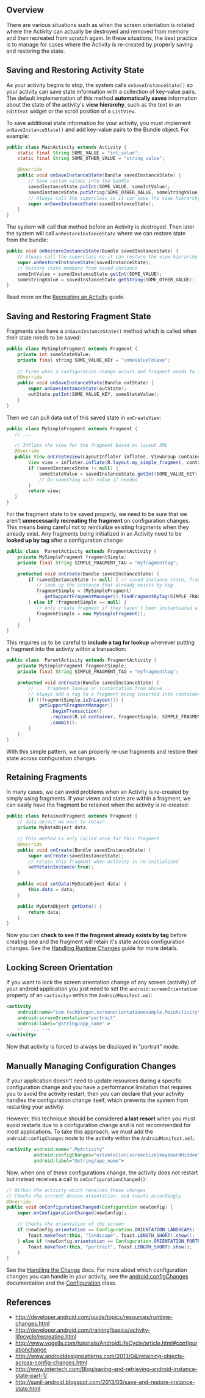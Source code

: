 ## Overview

There are various situations such as when the screen orientation is rotated where the Activity can actually be destroyed and removed from memory and then recreated from scratch again. In these situations, the best practice is to manage for cases where the Activity is re-created by properly saving and restoring the state.

## Saving and Restoring Activity State

As your activity begins to stop, the system calls `onSaveInstanceState()` so your activity can save state information with a collection of key-value pairs. The default implementation of this method **automatically saves** information about the state of the activity's **view hierarchy**, such as the text in an `EditText` widget or the scroll position of a `ListView`.

To save additional state information for your activity, you must implement `onSaveInstanceState()` and add key-value pairs to the Bundle object. For example:

```java
public class MainActivity extends Activity {
    static final String SOME_VALUE = "int_value";
    static final String SOME_OTHER_VALUE = "string_value";

    @Override
    public void onSaveInstanceState(Bundle savedInstanceState) {
        // Save custom values into the bundle
        savedInstanceState.putInt(SOME_VALUE, someIntValue);
        savedInstanceState.putString(SOME_OTHER_VALUE, someStringValue);
        // Always call the superclass so it can save the view hierarchy state
        super.onSaveInstanceState(savedInstanceState);
    }
}
```

The system will call that method before an Activity is destroyed. Then later the system will call `onRestoreInstanceState` where we can restore state from the bundle:

```java
public void onRestoreInstanceState(Bundle savedInstanceState) {
    // Always call the superclass so it can restore the view hierarchy
    super.onRestoreInstanceState(savedInstanceState);
    // Restore state members from saved instance
    someIntValue = savedInstanceState.getInt(SOME_VALUE);
    someStringValue = savedInstanceState.getString(SOME_OTHER_VALUE);
}
```

Read more on the [Recreating an Activity](http://developer.android.com/training/basics/activity-lifecycle/recreating.html) guide.

## Saving and Restoring Fragment State

Fragments also have a `onSaveInstanceState()` method which is called when their state needs to be saved:

```java
public class MySimpleFragment extends Fragment {
    private int someStateValue;
    private final string SOME_VALUE_KEY = "someValueToSave";
   
    // Fires when a configuration change occurs and fragment needs to save state
    @Override
    public void onSaveInstanceState(Bundle outState) {
        super.onSaveInstanceState(outState);
        outState.putInt(SOME_VALUE_KEY, someStateValue);
    }
}
```

Then we can pull data out of this saved state in `onCreateView`:

```java
public class MySimpleFragment extends Fragment {
   // ...

   // Inflate the view for the fragment based on layout XML
   @Override
   public View onCreateView(LayoutInflater inflater, ViewGroup container, Bundle savedInstanceState) {
        View view = inflater.inflate(R.layout.my_simple_fragment, container, false);
        if (savedInstanceState != null) {
            someStateValue = savedInstanceState.getInt(SOME_VALUE_KEY);
            // Do something with value if needed
        }
        return view;
   }
}
```

For the fragment state to be saved properly, we need to be sure that we aren't **unnecessarily recreating the fragment** on configuration changes. This means being careful not to reinitialize existing fragments when they already exist. Any fragments being initialized in an Activity need to be **looked up by tag** after a configuration change:

```java
public class  ParentActivity extends FragmentActivity {
    private MySimpleFragment fragmentSimple;
    private final String SIMPLE_FRAGMENT_TAG = "myfragmenttag";

    protected void onCreate(Bundle savedInstanceState) {
        if (savedInstanceState != null) { // saved instance state, fragment may exist
           // look up the instance that already exists by tag
           fragmentSimple = (MySimpleFragment)  
              getSupportFragmentManager().findFragmentByTag(SIMPLE_FRAGMENT_TAG);
        } else if (fragmentSimple == null) { 
           // only create fragment if they haven't been instantiated already
           fragmentSimple = new MySimpleFragment();
        }
    }
}
```

This requires us to be careful to **include a tag for lookup** whenever putting a fragment into the activity within a transaction:

```java
public class  ParentActivity extends FragmentActivity {
    private MySimpleFragment fragmentSimple;
    private final String SIMPLE_FRAGMENT_TAG = "myfragmenttag";

    protected void onCreate(Bundle savedInstanceState) {
        // ... fragment lookup or instantation from above...
        // Always add a tag to a fragment being inserted into container
        if (!fragmentSimple.isInLayout()) {
            getSupportFragmentManager()
                .beginTransaction()
                .replace(R.id.container, fragmentSimple, SIMPLE_FRAGMENT_TAG)
                .commit();
        }
    }
}
```

With this simple pattern, we can properly re-use fragments and restore their state across configuration changes.

## Retaining Fragments

In many cases, we can avoid problems when an Activity is re-created by simply using fragments. If your views and state are within a fragment, we can easily have the fragment be retained when the activity is re-created:

```java
public class RetainedFragment extends Fragment {
    // data object we want to retain
    private MyDataObject data;

    // this method is only called once for this fragment
    @Override
    public void onCreate(Bundle savedInstanceState) {
        super.onCreate(savedInstanceState);
        // retain this fragment when activity is re-initialized
        setRetainInstance(true);
    }

    public void setData(MyDataObject data) {
        this.data = data;
    }

    public MyDataObject getData() {
        return data;
    }
}
```

Now you can **check to see if the fragment already exists by tag** before creating one and the fragment will retain it's state across configuration changes. See the [Handling Runtime Changes](http://developer.android.com/guide/topics/resources/runtime-changes.html#RetainingAnObject) guide for more details.


## Locking Screen Orientation

If you want to lock the screen orientation change of any screen (activity) of your android application you just need to set the `android:screenOrientation` property of an `<activity>` within the `AndroidManifest.xml`:

```xml
<activity
    android:name="com.techblogon.screenorientationexample.MainActivity"
    android:screenOrientation="portrait"
    android:label="@string/app_name" >
    <!-- ... -->
</activity>
```

Now that activity is forced to always be displayed in "portrait" mode. 

## Manually Managing Configuration Changes

If your application doesn't need to update resources during a specific configuration change and you have a performance limitation that requires you to avoid the activity restart, then you can declare that your activity handles the configuration change itself, which prevents the system from restarting your activity. 

However, this technique should be considered **a last resort** when you must avoid restarts due to a configuration change and is not recommended for most applications. To take this approach, we must add the `android:configChanges` node to the activity within the `AndroidManifest.xml`:

```xml
<activity android:name=".MyActivity"
          android:configChanges="orientation|screenSize|keyboardHidden"
          android:label="@string/app_name">
```

Now, when one of these configurations change, the activity does not restart but instead receives a call to `onConfigurationChanged()`:

```java
// Within the activity which receives these changes
// Checks the current device orientation, and toasts accordingly
@Override
public void onConfigurationChanged(Configuration newConfig) {
    super.onConfigurationChanged(newConfig);

    // Checks the orientation of the screen
    if (newConfig.orientation == Configuration.ORIENTATION_LANDSCAPE) {
        Toast.makeText(this, "landscape", Toast.LENGTH_SHORT).show();
    } else if (newConfig.orientation == Configuration.ORIENTATION_PORTRAIT){
        Toast.makeText(this, "portrait", Toast.LENGTH_SHORT).show();
    }
}
```

See the [Handling the Change](http://developer.android.com/guide/topics/resources/runtime-changes.html#HandlingTheChange) docs. For more about which configuration changes you can handle in your activity, see the [android:configChanges](http://developer.android.com/guide/topics/manifest/activity-element.html#config) documentation and the [Configuration](http://developer.android.com/reference/android/content/res/Configuration.html) class.

## References

* <http://developer.android.com/guide/topics/resources/runtime-changes.html>
* <http://developer.android.com/training/basics/activity-lifecycle/recreating.html>
* <http://www.vogella.com/tutorials/AndroidLifeCycle/article.html#configurationchange>
* <http://www.androiddesignpatterns.com/2013/04/retaining-objects-across-config-changes.html>
* <http://www.intertech.com/Blog/saving-and-retrieving-android-instance-state-part-1/>
* <http://sunil-android.blogspot.com/2013/03/save-and-restore-instance-state.html>